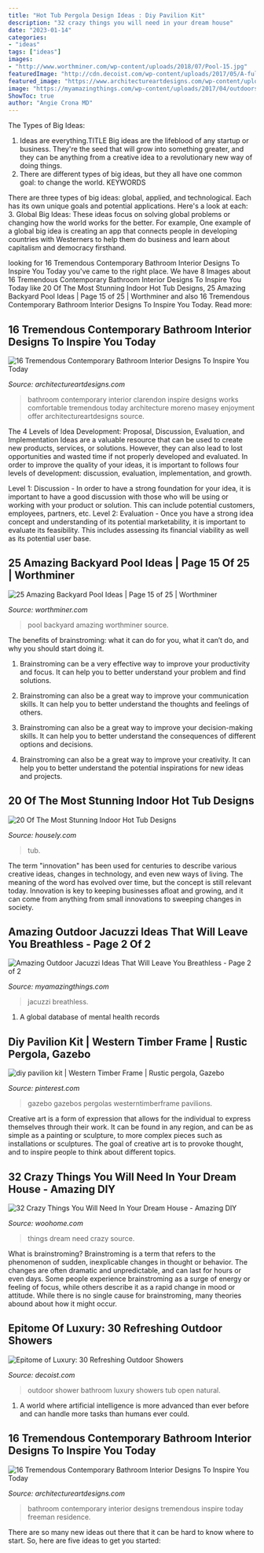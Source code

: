 ```yaml
---
title: "Hot Tub Pergola Design Ideas : Diy Pavilion Kit"
description: "32 crazy things you will need in your dream house"
date: "2023-01-14"
categories:
- "ideas"
tags: ["ideas"]
images:
- "http://www.worthminer.com/wp-content/uploads/2018/07/Pool-15.jpg"
featuredImage: "http://cdn.decoist.com/wp-content/uploads/2017/05/A-full-size-outdoor-bathroom-with-a-big-tub-and-an-open-shower.jpeg"
featured_image: "https://www.architectureartdesigns.com/wp-content/uploads/2015/04/16-Tremendous-Contemporary-Bathroom-Interior-Designs-To-Inspire-You-Today-1-630x699.jpg"
image: "https://myamazingthings.com/wp-content/uploads/2017/04/outdoors.jpg"
ShowToc: true
author: "Angie Crona MD"
---
```



The Types of Big Ideas:
1. Ideas are everything.TITLE
Big ideas are the lifeblood of any startup or business. They're the seed that will grow into something greater, and they can be anything from a creative idea to a revolutionary new way of doing things.
2. There are different types of big ideas, but they all have one common goal: to change the world. KEYWORDS

There are three types of big ideas: global, applied, and technological. Each has its own unique goals and potential applications. Here's a look at each: 
3. Global Big Ideas: These ideas focus on solving global problems or changing how the world works for the better. For example, One example of a global big idea is creating an app that connects people in developing countries with Westerners to help them do business and learn about capitalism and democracy firsthand. 

	

		
looking for 16 Tremendous Contemporary Bathroom Interior Designs To Inspire You Today you've came to the right place. We have 8 Images about 16 Tremendous Contemporary Bathroom Interior Designs To Inspire You Today like 20 Of The Most Stunning Indoor Hot Tub Designs, 25 Amazing Backyard Pool Ideas | Page 15 of 25 | Worthminer and also 16 Tremendous Contemporary Bathroom Interior Designs To Inspire You Today. Read more:
		
    
## 16 Tremendous Contemporary Bathroom Interior Designs To Inspire You Today

<img loading=lazy src="https://www.architectureartdesigns.com/wp-content/uploads/2015/04/16-Tremendous-Contemporary-Bathroom-Interior-Designs-To-Inspire-You-Today-1-630x699.jpg" onerror="this.onerror=null;this.src='https://tse2.mm.bing.net/th?id=OIP.cDI5T8xMAz1JTIwIHEHIagHaIN&amp;pid=15.1';" alt="16 Tremendous Contemporary Bathroom Interior Designs To Inspire You Today">

_Source: architectureartdesigns.com_

>bathroom contemporary interior clarendon inspire designs works comfortable tremendous today architecture moreno masey enjoyment offer architectureartdesigns source. 

	

The 4 Levels of Idea Development: Proposal, Discussion, Evaluation, and Implementation
Ideas are a valuable resource that can be used to create new products, services, or solutions. However, they can also lead to lost opportunities and wasted time if not properly developed and evaluated.
In order to improve the quality of your ideas, it is important to follows four levels of development: discussion, evaluation, implementation, and growth.

Level 1: Discussion - In order to have a strong foundation for your idea, it is important to have a good discussion with those who will be using or working with your product or solution. This can include potential customers, employees, partners, etc. Level 2: Evaluation - Once you have a strong idea concept and understanding of its potential marketability, it is important to evaluate its feasibility. This includes assessing its financial viability as well as its potential user base.

    
## 25 Amazing Backyard Pool Ideas | Page 15 Of 25 | Worthminer

<img loading=lazy src="http://www.worthminer.com/wp-content/uploads/2018/07/Pool-15.jpg" onerror="this.onerror=null;this.src='https://tse4.mm.bing.net/th?id=OIP._S3p7GmSJ5uXzTjxfJ1X2gHaKB&amp;pid=15.1';" alt="25 Amazing Backyard Pool Ideas | Page 15 of 25 | Worthminer">

_Source: worthminer.com_

>pool backyard amazing worthminer source. 

	

The benefits of brainstroming: what it can do for you, what it can’t do, and why you should start doing it.
1. Brainstroming can be a very effective way to improve your productivity and focus. It can help you to better understand your problem and find solutions.
2. Brainstroming can also be a great way to improve your communication skills. It can help you to better understand the thoughts and feelings of others.

3. Brainstroming can also be a great way to improve your decision-making skills. It can help you to better understand the consequences of different options and decisions.

4. Brainstroming can also be a great way to improve your creativity. It can help you to better understand the potential inspirations for new ideas and projects.

    
## 20 Of The Most Stunning Indoor Hot Tub Designs

<img loading=lazy src="https://housely.com/wp-content/uploads/2016/11/banners-page-spa-hot-tubs.jpg" onerror="this.onerror=null;this.src='https://tse2.mm.bing.net/th?id=OIP.WKLjsI_BNPJPADL1o3rY4AHaDd&amp;pid=15.1';" alt="20 Of The Most Stunning Indoor Hot Tub Designs">

_Source: housely.com_

>tub. 

	

The term "innovation" has been used for centuries to describe various creative ideas, changes in technology, and even new ways of living. The meaning of the word has evolved over time, but the concept is still relevant today. Innovation is key to keeping businesses afloat and growing, and it can come from anything from small innovations to sweeping changes in society.

    
## Amazing Outdoor Jacuzzi Ideas That Will Leave You Breathless - Page 2 Of 2

<img loading=lazy src="https://myamazingthings.com/wp-content/uploads/2017/04/outdoors.jpg" onerror="this.onerror=null;this.src='https://tse1.mm.bing.net/th?id=OIP.goW2g-Nkgycqx7mDJxz9ZwHaJ4&amp;pid=15.1';" alt="Amazing Outdoor Jacuzzi Ideas That Will Leave You Breathless - Page 2 of 2">

_Source: myamazingthings.com_

>jacuzzi breathless. 

	

1. A global database of mental health records 

    
## Diy Pavilion Kit | Western Timber Frame | Rustic Pergola, Gazebo

<img loading=lazy src="https://i.pinimg.com/736x/1c/4a/b9/1c4ab909a8d042bcf9ff90c783d705cf.jpg" onerror="this.onerror=null;this.src='https://tse1.mm.bing.net/th?id=OIP.NWKFoIVHY9Rfd2hrnS3NoQHaE-&amp;pid=15.1';" alt="diy pavilion kit | Western Timber Frame | Rustic pergola, Gazebo">

_Source: pinterest.com_

>gazebo gazebos pergolas westerntimberframe pavilions. 

	

Creative art is a form of expression that allows for the individual to express themselves through their work. It can be found in any region, and can be as simple as a painting or sculpture, to more complex pieces such as installations or sculptures. The goal of creative art is to provoke thought, and to inspire people to think about different topics.

    
## 32 Crazy Things You Will Need In Your Dream House - Amazing DIY

<img loading=lazy src="http://www.woohome.com/wp-content/uploads/2014/03/things-in-your-dream-house-11-2.jpg" onerror="this.onerror=null;this.src='https://tse1.mm.bing.net/th?id=OIP.2dI3IsZ5vaW3xmxHF2jT5AHaJ4&amp;pid=15.1';" alt="32 Crazy Things You Will Need In Your Dream House - Amazing DIY">

_Source: woohome.com_

>things dream need crazy source. 

	

What is brainstroming?
Brainstroming is a term that refers to the phenomenon of sudden, inexplicable changes in thought or behavior. The changes are often dramatic and unpredictable, and can last for hours or even days. Some people experience brainstroming as a surge of energy or feeling of focus, while others describe it as a rapid change in mood or attitude. While there is no single cause for brainstroming, many theories abound about how it might occur.

    
## Epitome Of Luxury: 30 Refreshing Outdoor Showers

<img loading=lazy src="http://cdn.decoist.com/wp-content/uploads/2017/05/A-full-size-outdoor-bathroom-with-a-big-tub-and-an-open-shower.jpeg" onerror="this.onerror=null;this.src='https://tse3.mm.bing.net/th?id=OIP.zwVsToP6digLP5HSmoXEDgHaE4&amp;pid=15.1';" alt="Epitome of Luxury: 30 Refreshing Outdoor Showers">

_Source: decoist.com_

>outdoor shower bathroom luxury showers tub open natural. 

	

1. A world where artificial intelligence is more advanced than ever before and can handle more tasks than humans ever could. 

    
## 16 Tremendous Contemporary Bathroom Interior Designs To Inspire You Today

<img loading=lazy src="https://www.architectureartdesigns.com/wp-content/uploads/2015/04/16-Tremendous-Contemporary-Bathroom-Interior-Designs-To-Inspire-You-Today-11-630x869.jpg" onerror="this.onerror=null;this.src='https://tse4.mm.bing.net/th?id=OIP.XRky9BEN3xEwU8rkF9SIkQHaKN&amp;pid=15.1';" alt="16 Tremendous Contemporary Bathroom Interior Designs To Inspire You Today">

_Source: architectureartdesigns.com_

>bathroom contemporary interior designs tremendous inspire today freeman residence. 

	

There are so many new ideas out there that it can be hard to know where to start. So, here are five ideas to get you started: 

